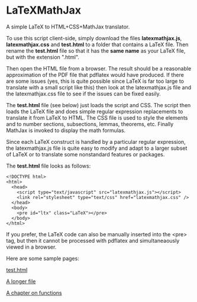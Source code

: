 LaTeXMathJax
============

A simple LaTeX to HTML+CSS+MathJax translator.

To use this script client-side, simply download the files 
**latexmathjax.js**, **latexmathjax.css** and **test.html** to a folder 
that contains a LaTeX file. Then rename the **test.html** file
so that it has the **same name** as your LaTeX file, but with the 
extension ".html".

Then open the HTML file from a browser. The result should be a reasonable
approximation of the PDF file that pdflatex would have produced. If
there are some issues (yes, this is quite possible since LaTeX is far
too large to translate with a small script like this) then look at the
latexmathjax.js file and the latexmathjax.css file to see if the
issues can be fixed easily.

The **test.html** file (see below) just loads the script and CSS. The
script then loads the LaTeX file and does simple regular expression
replacements to translate it from LaTeX to HTML. The CSS file is used
to style the elements and to number sections, subsections, lemmas,
theorems, etc.  Finally MathJax is invoked to display the math
formulas.

Since each LaTeX construct is handled by a particular regular expression,
the latexmathjax.js file is quite easy to modify and adapt to a larger
subset of LaTeX or to translate some nonstandard features or packages.

The **test.html** file looks as follows:

    <!DOCTYPE html>
    <html>
      <head>
        <script type="text/javascript" src="latexmathjax.js"></script>
        <link rel="stylesheet" type="text/css" href="latexmathjax.css" />
      </head>
      <body>
        <pre id="ltx" class="LaTeX"></pre>
      </body>
    </html>

If you prefer, the LaTeX code can also be manually inserted into the
&lt;pre> tag, but then it cannot be processed with pdflatex and
simultaneaously viewed in a browser.

Here are some sample pages:

[test.html](http://math.chapman.edu/~jipsen/latexmathjax/test.html)

[A longer file](http://math.chapman.edu/~jipsen/latexmathjax/index.html)

[A chapter on functions](http://math.chapman.edu/~jipsen/calculus/1.0/)
